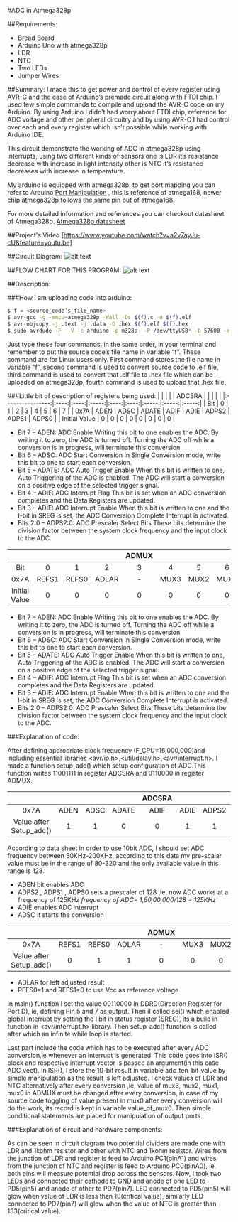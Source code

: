 #ADC in Atmega328p

##Requirements:
* Bread Board
* Arduino Uno with atmega328p
* LDR
* NTC
* Two LEDs
* Jumper Wires


##Summary:
I made this to get power and control of every register using AVR-C and the ease of Arduino’s premade circuit along with FTDI chip. I used few simple commands to compile and upload the AVR-C code on my Arduino. By using Arduino I didn’t had worry about FTDI chip, reference for ADC voltage and other peripheral circuitry and by using AVR-C I had control over each and every register which isn’t possible while working with Arduino IDE.

This circuit demonstrate the working of ADC in atmega328p using interrupts, using two different kinds of sensors one is LDR it’s resistance decrease with increase in light intensity other is NTC it’s resistance decreases with increase in temperature.

My arduino is equipped with atmega328p, to get port mapping you can refer to Arduino [Port Manipulation] , this is reference of atmega168, newer chip atmega328p follows the same pin out of atmega168.

For more detailed information and references you can checkout datasheet of Atmega328p.
[Atmega328p datasheet]


##Project's Video
[https://www.youtube.com/watch?v=a2v7ayJu-cU&feature=youtu.be]

##Circuit Diagram:
![alt text][circuit diagram]


##FLOW CHART FOR THIS PROGRAM:
![alt text][flow chart]










##Description:

###How I am uploading code into arduino:
```sh
$ f = <source_code’s_file_name>
$ avr-gcc -g -mmcu=atmega328p -Wall -Os $(f).c -o $(f).elf
$ avr-objcopy -j .text -j .data -O ihex $(f).elf $(f).hex
$ sudo avrdude -F  -V -c arduino -p m328p  -P /dev/ttyUSB* -b 57600 -e -U flash:w:$(f).hex
```
Just type these four commands, in the same order, in your terminal and remember to put the source code’s file name in variable “f”. These command are for Linux users only.
First command stores the file name in variable “f”, second command is used to convert source code to .elf file, third command is used to convert that .elf file to .hex file which can be uploaded on atmega328p, fourth command is used to upload that .hex file.


###Little bit of description of registers being used:
|            |     |      |      |    ADCSRA    |      |       |       |       |
|:----------------:|:----:|:----:|:-----:|:----:|:----:|:-----:|:-----:|:-----:|
| Bit              |   0  |   1  |   2   |   3  |   4  |   5   |   6   |   7   |
| 0x7A             | ADEN | ADSC | ADATE | ADIF | ADIE | ADPS2 | ADPS1 | ADPS0 |
| Initial Value    |   0  |   0  |   0   |   0  |   0  |   0   |   0   |   0   |


* Bit 7 – ADEN: ADC Enable 
Writing this bit to one enables the ADC. By writing it to zero, the ADC is turned off. Turning the ADC off while a conversion is in progress, will terminate this conversion.
* Bit 6 – ADSC: ADC Start Conversion
In Single Conversion mode, write this bit to one to start each conversion. 
* Bit 5 – ADATE: ADC Auto Trigger Enable 
When this bit is written to one, Auto Triggering of the ADC is enabled. The ADC will start a conversion on a positive edge of the selected trigger signal.
* Bit 4 – ADIF: ADC Interrupt Flag 
This bit is set when an ADC conversion completes and the Data Registers are updated.
* Bit 3 – ADIE: ADC Interrupt Enable 
When this bit is  written to one and the I-bit in SREG is set, the ADC Conversion Complete Interrupt is activated.
* Bits 2:0 – ADPS2:0: ADC Prescaler Select Bits 
These bits determine the division factor between the system clock frequency and the input clock to the ADC.


|            |     |      |      |    ADMUX     |      |       |       |       |
|:----------------:|:----:|:----:|:-----:|:----:|:----:|:-----:|:-----:|:-----:|
| Bit              |   0  |   1  |   2   |   3  |   4  |   5   |   6   |   7   |
| 0x7A             |REFS1 |REFS0 | ADLAR |   -  | MUX3 | MUX2  | MUX1  | MUX0  |
| Initial Value    |   0  |   0  |   0   |   0  |   0  |   0   |   0   |   0   |


* Bit 7 – ADEN: ADC Enable 
Writing this bit to one enables the ADC. By writing it to zero, the ADC is turned off. Turning the ADC off while a conversion is in progress, will terminate this conversion.
* Bit 6 – ADSC: ADC Start Conversion
In Single Conversion mode, write this bit to one to start each conversion. 
* Bit 5 – ADATE: ADC Auto Trigger Enable 
When this bit is written to one, Auto Triggering of the ADC is enabled. The ADC will start a conversion on a positive edge of the selected trigger signal.
* Bit 4 – ADIF: ADC Interrupt Flag 
This bit is set when an ADC conversion completes and the Data Registers are updated.
* Bit 3 – ADIE: ADC Interrupt Enable 
When this bit is  written to one and the I-bit in SREG is set, the ADC Conversion Complete Interrupt is activated.
* Bits 2:0 – ADPS2:0: ADC Prescaler Select Bits 
These bits determine the division factor between the system clock frequency and the input clock to the ADC.



###Explanation of code:

After defining appropriate clock frequency (F_CPU=16,000,000)and including essential libraries &lt;avr/io.h&gt;,&lt;util/delay.h&gt;,&lt;avr/interrupt.h&gt;.
I made a function setup_adc() which setup configuration of ADC.This function writes 11001111 in register ADCSRA and 0110000 in register ADMUX.

|                   |     |      |      |    ADCSRA    |      |       |       |       |
|:-----------------------:|:----:|:----:|:-----:|:----:|:----:|:-----:|:-----:|:-----:|
| 0x7A                    | ADEN | ADSC | ADATE | ADIF | ADIE | ADPS2 | ADPS1 | ADPS0 |
| Value after Setup_adc() |   1  |   1  |   0   |   0  |   1  |   1   |   1   |   1   |


According to data sheet in order to use 10bit ADC, I should set ADC frequency 
between 50KHz-200KHz, according to this data my pre-scalar value must be in the range of 
80-320 and the only available value in this range is 128. 
* ADEN bit enables ADC
* ADPS2 , ADPS1 , ADPS0 sets a prescaler of 128 ,ie, now ADC works at a frequency of 125KHz
*frequency of ADC= 1,60,00,000/128 = 125KHz*
* ADIE enables ADC interrupt
* ADSC it starts the conversion


|                   |     |      |      |    ADMUX     |      |       |       |       |
|:-----------------------:|:----:|:----:|:-----:|:----:|:----:|:-----:|:-----:|:-----:|
| 0x7A                    |REFS1 |REFS0 | ADLAR |   -  | MUX3 | MUX2  | MUX1  | MUX0  |
| Value after Setup_adc() |   0  |   1  |   1   |   0  |   0  |   0   |   0   |   0   |

* ADLAR for left adjusted result
* REFS0=1 and REFS1=0 to use Vcc as reference voltage

In main() function I set the value 00110000 in DDRD(Direction Register for Port D), ie, defining Pin 5 and 7 as output. Then iI called sei() which enabled global interrupt  by setting the I bit in status register (SREG), its a build in function in &lt;avr/interrupt.h&gt; library.
    Then setup_adc() function is called after which an infinite while loop is started.

Last part include the code which has to be executed after every ADC conversion,ie whenever an interrupt is generated. This code goes into ISR() block and respective interrupt vector is passed an argument(in this case ADC_vect).
    In ISR(), I store the 10-bit result in variable adc_ten_bit_value by simple manipulation as the result is left adjusted.
    I check values of LDR and NTC alternatively after every conversion ,ie, value of mux3, mux2, mux1, mux0 in ADMUX must be changed after every conversion, in case of my source code toggling of value present in mux0 after every conversion will do the work, its record is kept in variable value_of_mux0.
    Then simple conditional statements are placed for manipulation of output ports.



###Explanation of circuit and hardware components:

As can be seen in circuit diagram two potential dividers are made one with LDR and 1kohm resistor and other with NTC and 1kohm resistor. Wires from the junction of LDR and register is feed to Arduino PC1(pinA1) and wires from the junction of NTC and register is feed to Arduino PC0(pinA0), ie, both pins will measure potential drop across the sensors.
Now, I took two LEDs and connected their cathode to GND and anode of one LED to PD5(pin5) and anode of other to PD7(pin7).
LED connected to PD5(pin5) will glow when value of LDR is less than 10(critical value), similarly LED connected to PD7(pin7) will glow when the value of NTC is greater than 133(critical value).



[Port Manipulation]: http://www.arduino.cc/en/Reference/PortManipulation
[Atmega328p datasheet]: http://www.atmel.com/Images/doc8161.pdf
[https://www.youtube.com/watch?v=a2v7ayJu-cU&feature=youtu.be]: https://www.youtube.com/watch?v=a2v7ayJu-cU&feature=youtu.be
[circuit diagram]: https://github.com/varun13169/Engineers_Garage/blob/master/ADC%20in%20Atmega328p/circuit%20diagram.jpg "circuit diagram"
[flow chart]: https://github.com/varun13169/Engineers_Garage/blob/master/ADC%20in%20Atmega328p/flow%20chart.jpg "flow chart"




